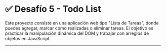 # ✅ Desafío 5 - Todo List

Este proyecto consiste en una aplicación web tipo "Lista de Tareas", donde puedes agregar, marcar como realizadas o eliminar tareas. El objetivo es practicar la manipulación dinámica del DOM y trabajar con arreglos de objetos en JavaScript.

---

